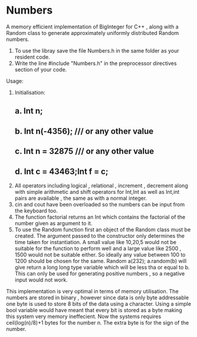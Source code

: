 # Numbers
A memory efficient implementation of BigInteger for C++ , along with a Random class to generate approximately uniformly distributed Random numbers.

1. To use the libray save the file Numbers.h in the same folder as your resident code.
2. Write the line #include "Numbers.h" in the preprocessor directives section of your code.

Usage:
1. Initialisation:
	## a. Int n;
	## b. Int n(-4356); /// or any other value
	## c. Int n = 32875 /// or any other value
	## d. Int c = 43463;Int f = c;
2. All operators including logical , relational , increment , decrement along with simple arithmetic and shift operators for Int,Int as well as Int,int pairs are available , the same as with a normal integer.
3. cin and cout have been overloaded so the numbers can be input from the keyboard too.
4. The function factorial returns an Int which contains the factorial of the number given as argument to it.
5. To use the Random function first an object of the Random class must be created. The argument passed to the constructor only determines the time taken for instantiation. A small value like 10,20,5 would not be suitable for the function to perform well and a large value like 2500 , 1500 would not be suitable either. So ideally any value between 100 to 1200 should be chosen for the same. 
Random a(232);
a.random(b) will give return a long long type variable which will be less tha or equal to b. This can only be used for generating positive numbers , so a negative input would not work.

This implementation is very optimal in terms of memory utilisation. The numbers are stored in binary , however since data is only byte addressable one byte is used to store 8 bits of the data using a character. Using a simple bool variable would have meant that every bit is stored as a byte making this system very memory ineffecient.
Now the systems requires ceil(log(n)/8)+1 bytes for the number n. The extra byte is for the sign of the number. 
